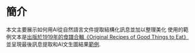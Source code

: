# 簡介

本文主要展示如何用AI從自然語言文件提取結構化訊息並加以整理美化
使用的範例文本是[出版於1919年的食譜合輯《Original Recipes of Good Things to Eat》](<https://ia601303.us.archive.org/34/items/originalrecipeso00orde/originalrecipeso00orde.pdf>)
並呈現最後訊息提取和AI文生圖結果[範例](/gen_recipes_markdown/r117/).
